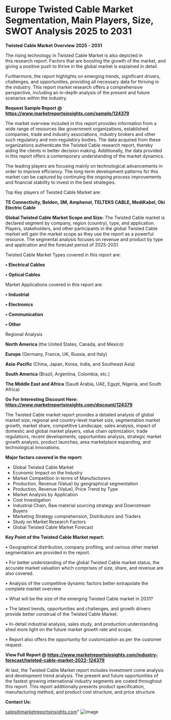 # Europe Twisted Cable Market Segmentation, Main Players, Size, SWOT Analysis 2025 to 2031

<Strong> Twisted Cable Market Overview 2025 - 2031</strong>

The rising technology in Twisted Cable Market is also depicted in this research report. Factors that are boosting the growth of the market, and giving a positive push to thrive in the global market is explained in detail.

Furthermore, the report highlights on emerging trends, significant drivers, challenges, and opportunities, providing all necessary data for thriving in the industry. This report market research offers a comprehensive perspective, including an in-depth analysis of the present and future scenarios within the industry.

<strong>Request Sample Report @ <a href=https://www.marketreportsinsights.com/sample/124379>https://www.marketreportsinsights.com/sample/124379</a></strong>

The market overview included in this report provides information from a wide range of resources like government organizations, established companies, trade and industry associations, industry brokers and other such regulatory and non-regulatory bodies. The data acquired from these organizations authenticate the Twisted Cable research report, thereby aiding the clients in better decision making. Additionally, the data provided in this report offers a contemporary understanding of the market dynamics.

The leading players are focusing mainly on technological advancements in order to improve efficiency. The long-term development patterns for this market can be captured by continuing the ongoing process improvements and financial stability to invest in the best strategies.

Top Key players of Twisted Cable Market are:

<strong>TE Connectivity, Belden, 3M, Amphenol, TELTEKS CABLE, MediKabel, Oki Electric Cable</strong>

<strong><b>Global Twisted Cable Market Scope and Size:</b></strong>
The Twisted Cable market is declared segment by company, region (country), type, and application. Players, stakeholders, and other participants in the global Twisted Cable market will gain the market scope as they use the report as a powerful resource. The segmental analysis focuses on revenue and product by type and application and the forecast period of 2025-2031.

Twisted Cable Market Types covered in this report are:

<strong>• Electrical Cables

• Optical Cables</strong>

Market Applications covered in this report are:

<strong>• Industrial

• Electronics

• Communication

• Other</strong> 

Regional Analysis

<strong>North America</strong> (the United States, Canada, and Mexico)

<strong>Europe</strong> (Germany, France, UK, Russia, and Italy)

<strong>Asia-Pacific</strong> (China, Japan, Korea, India, and Southeast Asia)

<strong>South America</strong> (Brazil, Argentina, Colombia, etc.)

<strong>The Middle East and Africa</strong> (Saudi Arabia, UAE, Egypt, Nigeria, and South Africa)

<strong>Go For Interesting Discount Here: <a href=https://www.marketreportsinsights.com/discount/124379>https://www.marketreportsinsights.com/discount/124379</a></strong>

The Twisted Cable market report provides a detailed analysis of global market size, regional and country-level market size, segmentation market growth, market share, competitive Landscape, sales analysis, impact of domestic and global market players, value chain optimization, trade regulations, recent developments, opportunities analysis, strategic market growth analysis, product launches, area marketplace expanding, and technological innovations.

<strong><b>Major factors covered in the report:</b></strong>
<ul>
  <li>Global Twisted Cable Market </li>
  <li>Economic Impact on the Industry</li>
  <li>Market Competition in terms of Manufacturers</li>
  <li>Production, Revenue (Value) by geographical segmentation</li>
  <li>Production, Revenue (Value), Price Trend by Type</li>
  <li>Market Analysis by Application</li>
  <li>Cost Investigation</li>
  <li>Industrial Chain, Raw material sourcing strategy and Downstream Buyers</li>
  <li>Marketing Strategy comprehension, Distributors and Traders</li>
  <li>Study on Market Research Factors</li>
  <li>Global Twisted Cable Market Forecast</li>
</ul>

<strong><b>Key Point of the Twisted Cable Market report:</b></strong>

• Geographical distribution, company profiling, and various other market segmentation are provided in the report.

• For better understanding of the global Twisted Cable market status, the accurate market valuation which comprises of size, share, and revenue are also covered.

• Analysis of the competitive dynamic factors better extrapolate the complete market overview

• What will be the size of the emerging Twisted Cable market in 2031?

• The latest trends, opportunities and challenges, and growth drivers provide better construal of the Twisted Cable Market.

• In-detail industrial analysis, sales study, and production understanding shed more light on the future market growth rate and scope.

• Report also offers the opportunity for customization as per the customer request.

<strong><b>View Full Report @ <a href=https://www.marketreportsinsights.com/industry-forecast/twisted-cable-market-2022-124379>https://www.marketreportsinsights.com/industry-forecast/twisted-cable-market-2022-124379</a></b></strong>


At last, the Twisted Cable Market report includes investment come analysis and development trend analysis. The present and future opportunities of the fastest growing international industry segments are coated throughout this report. This report additionally presents product specification, manufacturing method, and product cost structure, and price structure.

<strong>Contact Us:</strong>

sales@marketreportsinsights.com"
![image](https://github.com/user-attachments/assets/0c0d2a6f-95ee-4f9e-a4aa-f32a0d89ba2c)

